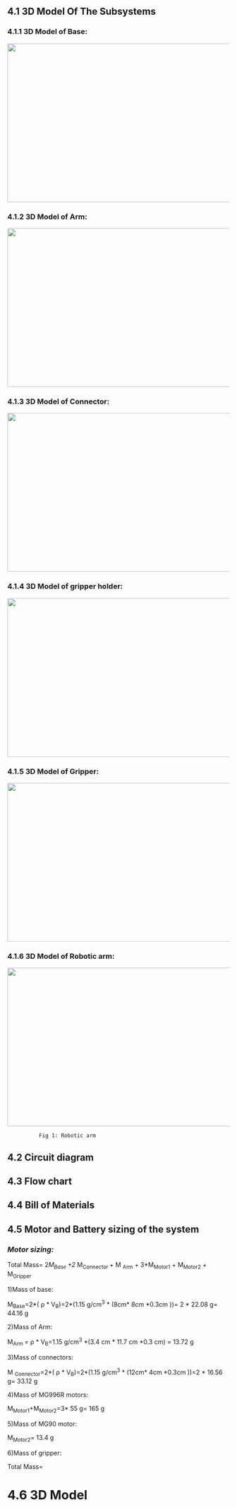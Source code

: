 ## 4.1 3D Model Of The Subsystems

### 4.1.1 3D Model of Base:
<img src="https://user-images.githubusercontent.com/105427910/181049682-f4796bb5-935a-4a29-9505-874ac495381d.jpg" height= 360 width=760>

### 4.1.2 3D Model of Arm:

<img src="https://user-images.githubusercontent.com/105427910/181051937-a71de697-beb5-4990-a44f-28a0d070352b.jpg" height= 360 width=760>

### 4.1.3 3D Model of Connector:

<img src="https://user-images.githubusercontent.com/105427910/181054851-f584f574-54ae-4906-addf-376c87e2fe35.jpg" height= 360 width=760>

### 4.1.4 3D Model of gripper holder:

<img src="https://user-images.githubusercontent.com/105427910/181056139-4319e78f-7e36-4e1a-b8fe-4f76f829115a.jpg" height= 360 width=760>

### 4.1.5 3D Model of Gripper:

<img src="https://user-images.githubusercontent.com/105427910/181056732-3bdc4f61-8b53-488c-8fa0-3061a4e04878.jpg" height= 360 width=760>

### 4.1.6 3D Model of Robotic arm:

<img src="https://user-images.githubusercontent.com/105427910/181057265-1dda4bba-5c8d-4852-9f58-0b10a1127584.jpg" height= 360 width=760>

              Fig 1: Robotic arm




## 4.2 Circuit diagram

## 4.3 Flow chart
## 4.4 Bill of Materials
## 4.5 Motor and Battery sizing of the system
### _Motor sizing:_
Total Mass= 2*M<sub>Base </sub> +2* M<sub>Connector </sub>+ M <sub>Arm</sub> + 3*M<sub>Motor1</sub> + M<sub>Motor2</sub> + M<sub>Gripper</sub>

1)Mass of base:

M<sub>Base</sub>=2*( ρ * V<sub>B</sub>)=2*(1.15 g/cm<sup>3</sup> * (8cm* 8cm *0.3cm ))= 2 * 22.08 g= 44.16 g

2)Mass of Arm:

  M<sub>Arm </sub>= ρ * V<sub>B</sub>=1.15 g/cm<sup>3</sup> *(3.4 cm * 11.7 cm *0.3 cm) = 13.72 g

3)Mass of connectors:

  M <sub>Connector</sub>=2*( ρ * V<sub>B</sub>)=2*(1.15 g/cm<sup>3</sup> * (12cm* 4cm *0.3cm ))=2 * 16.56 g= 33.12 g

4)Mass of MG996R motors:

  M<sub>Motor1</sub>+M<sub>Motor2</sub>=3* 55 g= 165 g

5)Mass of MG90 motor:

  M<sub>Motor2</sub>= 13.4 g

6)Mass of gripper:


Total Mass=

# 4.6 3D Model